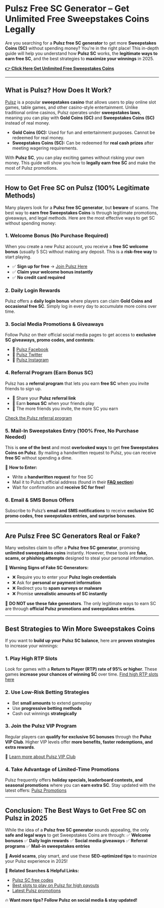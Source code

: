 # Pulsz Free SC Generator – Get Unlimited Free Sweepstakes Coins Legally

Are you searching for a **Pulsz free SC generator** to get more **Sweepstakes Coins (SC)** without spending money? You're in the right place! This in-depth guide will help you understand how **Pulsz SC** works, the **legitimate ways to earn free SC**, and the best strategies to **maximize your winnings** in 2025. 

[**👉 Click Here Get Unlimited Free Sweepstakes Coins**](https://tinyurl.com/yfeeeyxa)

---

## What is Pulsz? How Does It Work?

[Pulsz](https://www.pulsz.com/) is a popular **sweepstakes casino** that allows users to play online slot games, table games, and other casino-style entertainment. Unlike traditional online casinos, Pulsz operates under **sweepstakes laws**, meaning you can play with **Gold Coins (GC)** and **Sweepstakes Coins (SC)** instead of real money.

- **Gold Coins (GC):** Used for fun and entertainment purposes. Cannot be redeemed for real money.
- **Sweepstakes Coins (SC):** Can be redeemed for **real cash prizes** after meeting wagering requirements.

With **Pulsz SC**, you can play exciting games without risking your own money. This guide will show you how to **legally earn free SC** and make the most of Pulsz promotions.

---

## How to Get Free SC on Pulsz (100% Legitimate Methods)

Many players look for a **Pulsz free SC generator**, but **beware** of scams. The best way to **earn free Sweepstakes Coins** is through legitimate promotions, giveaways, and legal methods. Here are the most effective ways to get SC without spending money:

### **1. Welcome Bonus (No Purchase Required)**
When you create a new Pulsz account, you receive a **free SC welcome bonus** (usually 5 SC) without making any deposit. This is a **risk-free way** to start playing.

- ✅ **Sign up for free** → [Join Pulsz Here](https://www.pulsz.com/signup)
- ✅ **Claim your welcome bonus instantly**
- ✅ **No credit card required**

### **2. Daily Login Rewards**
Pulsz offers a **daily login bonus** where players can claim **Gold Coins and occasional free SC**. Simply log in every day to accumulate more coins over time.

### **3. Social Media Promotions & Giveaways**
Follow Pulsz on their official social media pages to get access to **exclusive SC giveaways, promo codes, and contests**:
- 🎉 [Pulsz Facebook](https://www.facebook.com/pulszcasino)
- 🎉 [Pulsz Twitter](https://twitter.com/PulszCasino)
- 🎉 [Pulsz Instagram](https://www.instagram.com/pulszcasino/)

### **4. Referral Program (Earn Bonus SC)**
Pulsz has a **referral program** that lets you earn **free SC** when you invite friends to sign up.

- 🎁 Share your **Pulsz referral link**
- 🎁 Earn **bonus SC** when your friends play
- 🎁 The more friends you invite, the more SC you earn

[Check the Pulsz referral program](https://www.pulsz.com/referral)

### **5. Mail-In Sweepstakes Entry (100% Free, No Purchase Needed)**
This is **one of the best** and most **overlooked ways** to get **free Sweepstakes Coins on Pulsz**. By mailing a handwritten request to Pulsz, you can receive **free SC** without spending a dime.

📩 **How to Enter:**
- Write a **handwritten request** for free SC
- Mail it to Pulsz’s official address (found in their **[FAQ section](https://www.pulsz.com/faq)**)
- Wait for confirmation and **receive SC for free!**

### **6. Email & SMS Bonus Offers**
Subscribe to Pulsz’s **email and SMS notifications** to receive **exclusive SC promo codes, free sweepstakes entries, and surprise bonuses**.

---

## Are Pulsz Free SC Generators Real or Fake?

Many websites claim to offer a **Pulsz free SC generator**, promising **unlimited sweepstakes coins** instantly. However, these tools are **fake, scams, or phishing attempts** designed to steal your personal information.

🚨 **Warning Signs of Fake SC Generators:**
- ❌ Require you to enter your **Pulsz login credentials**
- ❌ Ask for **personal or payment information**
- ❌ Redirect you to **spam surveys or malware**
- ❌ Promise **unrealistic amounts of SC instantly**

🚨 **DO NOT use these fake generators**. The only legitimate ways to earn SC are through **official Pulsz promotions and sweepstakes entries**.

---

## Best Strategies to Win More Sweepstakes Coins

If you want to **build up your Pulsz SC balance**, here are **proven strategies** to increase your winnings:

### **1. Play High RTP Slots**
Look for games with a **Return to Player (RTP) rate of 95% or higher**. These games **increase your chances of winning SC** over time. [Find high RTP slots here](https://www.pulsz.com/games/slots)

### **2. Use Low-Risk Betting Strategies**
- Bet **small amounts** to extend gameplay
- Use **progressive betting methods**
- Cash out winnings **strategically**

### **3. Join the Pulsz VIP Program**
Regular players can **qualify for exclusive SC bonuses** through the **Pulsz VIP Club**. Higher VIP levels offer **more benefits, faster redemptions, and extra rewards**.

📌 [Learn more about Pulsz VIP Club](https://www.pulsz.com/vip-club)

### **4. Take Advantage of Limited-Time Promotions**
Pulsz frequently offers **holiday specials, leaderboard contests, and seasonal promotions** where you can **earn extra SC**. Stay updated with the latest offers: [Pulsz Promotions](https://www.pulsz.com/promotions)

---

## Conclusion: The Best Ways to Get Free SC on Pulsz in 2025

While the idea of a **Pulsz free SC generator** sounds appealing, the only **safe and legal ways** to get Sweepstakes Coins are through:
✅ **Welcome bonuses**
✅ **Daily login rewards**
✅ **Social media giveaways**
✅ **Referral programs**
✅ **Mail-in sweepstakes entries**

🎯 **Avoid scams**, play smart, and use these **SEO-optimized tips** to maximize your Pulsz experience in 2025!

🔗 **Related Searches & Helpful Links:**
- [Pulsz SC free codes](https://www.pulsz.com/promo-codes)
- [Best slots to play on Pulsz for high payouts](https://www.pulsz.com/games/slots)
- [Latest Pulsz promotions](https://www.pulsz.com/promotions)

🔥 **Want more tips? Follow Pulsz on social media & stay updated!**
